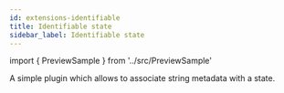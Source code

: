 ```yaml
---
id: extensions-identifiable
title: Identifiable state
sidebar_label: Identifiable state
---
```


import { PreviewSample } from '../src/PreviewSample'

A simple plugin which allows to associate string metadata with a state.

<PreviewSample example="plugin-identifiable" />
